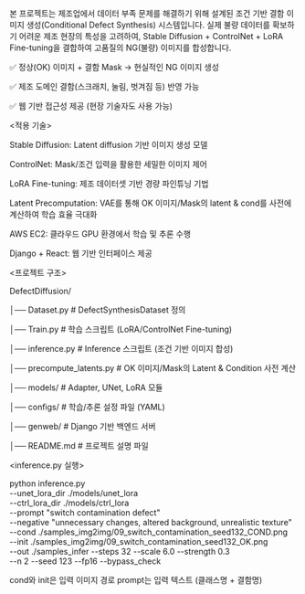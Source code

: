 본 프로젝트는 제조업에서 데이터 부족 문제를 해결하기 위해 설계된 조건 기반 결함 이미지 생성(Conditional Defect Synthesis) 시스템입니다.
실제 불량 데이터를 확보하기 어려운 제조 현장의 특성을 고려하여, Stable Diffusion + ControlNet + LoRA Fine-tuning을 결합하여 고품질의 NG(불량) 이미지를 합성합니다.

✅ 정상(OK) 이미지 + 결함 Mask → 현실적인 NG 이미지 생성

✅ 제조 도메인 결함(스크래치, 눌림, 벗겨짐 등) 반영 가능

✅ 웹 기반 접근성 제공 (현장 기술자도 사용 가능)


<적용 기술>

Stable Diffusion: Latent diffusion 기반 이미지 생성 모델

ControlNet: Mask/조건 입력을 활용한 세밀한 이미지 제어

LoRA Fine-tuning: 제조 데이터셋 기반 경량 파인튜닝 기법

Latent Precomputation: VAE를 통해 OK 이미지/Mask의 latent & cond를 사전에 계산하여 학습 효율 극대화

AWS EC2: 클라우드 GPU 환경에서 학습 및 추론 수행

Django + React: 웹 기반 인터페이스 제공


<프로젝트 구조>

DefectDiffusion/

│── Dataset.py         # DefectSynthesisDataset 정의

│── Train.py           # 학습 스크립트 (LoRA/ControlNet Fine-tuning)

│── inference.py           # Inference 스크립트 (조건 기반 이미지 합성)

│── precompute_latents.py  # OK 이미지/Mask의 Latent & Condition 사전 계산

│── models/            # Adapter, UNet, LoRA 모듈

│── configs/           # 학습/추론 설정 파일 (YAML)

│── genweb/             # Django 기반 백엔드 서버

│── README.md          # 프로젝트 설명 파일


<inference.py 실행>

python inference.py \
--unet_lora_dir ./models/unet_lora \
--ctrl_lora_dir ./models/ctrl_lora \
--prompt "switch contamination defect" \
--negative "unnecessary changes, altered background, unrealistic texture" \
--cond ./samples_img2img/09_switch_contamination_seed132_COND.png \
--init ./samples_img2img/09_switch_contamination_seed132_OK.png \
--out ./samples_infer --steps 32 --scale 6.0 --strength 0.3 \
--n 2 --seed 123 --fp16 --bypass_check

cond와 init은 입력 이미지 경로
prompt는 입력 텍스트 (클래스명 + 결함명)
